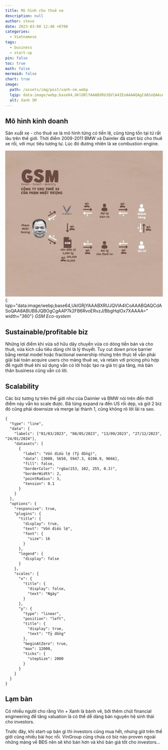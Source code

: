 ```yaml
---
title: Mô hình cho thuê xe
description: null
author: steve
date: 2023-03-08 12:40 +0700
categories:
  - Vietnamese
tags:
  - business
  - start-up
pin: false
toc: true
math: false
mermaid: false
chart: true
image:
  path: /assets/img/post/xanh-sm.webp
  lqip: data:image/webp;base64,UklGRlYAAABXRUJQVlA4IEoAAAAQAgCdASoQAAsABUB8JYwAAxSVh3ucHdAAAMxUI2QljogPxN3GqnFArzONnzwPiz6/VG9hOCOBVepeZgx2UbmpYbVNUGJPDUaAAA==
  alt: Xanh SM
---
```

## Mô hình kinh doanh
Sản xuất xe - cho thuê xe là mô hình từng có tiền lệ, cũng từng tồn tại từ rất lâu trên thế giới. Thời điểm 2009-2011 BMW và Daimler đã start biz cho thuê xe rồi, với mục tiêu tương tự. Lúc đó đương nhiên là xe combustion engine.

![GSM Eco-system](/assets/img/post/gsm-eco-system.webp "GSM Eco-system"){: lqip="data:image/webp;base64,UklGRjYAAABXRUJQVlA4ICoAAABQAQCdASoQAA8ABUB8JQBOgCgAAP7k2FB6RvoERvzJ/BbgHqIOx7XAAAA=" width="360"} _GSM Eco-system_

## Sustainable/profitable biz
Những lợi điểm khi vừa sở hữu dây chuyền vừa có dòng tiền bán và cho thuê, vừa kích cầu tiêu dùng chỉ là lý thuyết. Tuy cut down price barrier bằng rental model hoặc fractional ownership nhưng trên thực tế vẫn phải giải bài toán acquire users cho mảng thuê xe, và retain với pricing phù hợp để người thuê khi sử dụng vẫn có lời hoặc tạo ra giá trị gia tăng, mà bản thân business cũng vẫn có lời. 

## Scalability
Các biz tương tự trên thế giới như của Daimler và BMW nói trên đến thời điểm này vẫn ko scale được. Đã từng expand ra đến US rồi dẹp, và giờ 2 biz đó cũng phải downsize và merge lại thành 1, cũng không rõ lời lãi ra sao.

```chart
{
  "type": "line",
  "data": {
    "labels": ["01/03/2023", "08/05/2023", "13/09/2023", "27/12/2023", "24/01/2024"],
    "datasets": [
      {
        "label": "Vốn điều lệ (Tỷ đồng)",
        "data": [3000, 5650, 5947.3, 6198.9, 9666],
        "fill": false,
        "borderColor": "rgba(153, 102, 255, 0.3)",
        "borderWidth": 2,
        "pointRadius": 3,
        "tension": 0.1
      }
    ]
  },
  "options": {
    "responsive": true,
    "plugins": {
      "title": {
        "display": true,
        "text": "Vốn điều lệ",
        "font": {
          "size": 16
        }
      },
      "legend": {
        "display": false
      }
    },
    "scales": {
      "x": {
        "title": {
          "display": false,
          "text": "Ngày"
        }
      },
      "y": {
        "type": "linear",
        "position": "left",
        "title": {
          "display": true,
          "text": "Tỷ đồng"
        },
        "beginAtZero": true,
        "max": 12000,
        "ticks": {
          "stepSize": 2000
        }
      }
    }
  }
}
```

## Lạm bàn
Có nhiều người cho rằng Vin + Xanh là bánh vẽ, bởi thêm chút financial engineering để tăng valuation là có thể dễ dàng bán nguyên hệ sinh thái cho investors.

Trước đây, khi start-up bán gì thì investors cũng mua hết, nhưng giờ trên thế giới cũng nhiều bài học rồi. VinGroup cũng chưa có biz nào proven ngoài những mảng về BĐS nên sẽ khó bán hơn và khó bán giá tốt cho investors...
